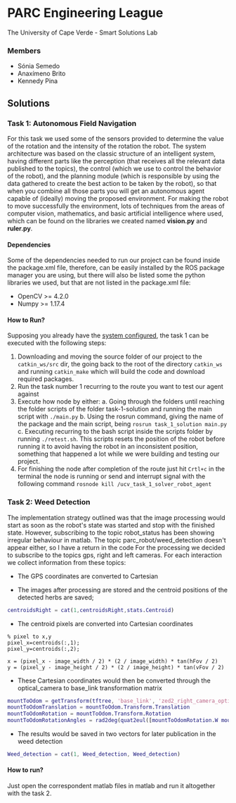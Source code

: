 # PARC Engineering League

The University of Cape Verde - Smart Solutions Lab

### Members
- Sónia Semedo
- Anaxímeno Brito
- Kennedy Pina

## Solutions

### Task 1: Autonomous Field Navigation

For this task we used some of the sensors provided to determine the value of the rotation and the intensity of the rotation the robot. The system architecture was based on the classic structure of an intelligent system, having different parts like the perception (that receives all the relevant data published to the topics), the control (which we use to control the behavior of the robot), and the planning module (which is responsible by using the data gathered to create the best action to be taken by the robot), so that when you combine all those parts you will get an autonomous agent capable of (ideally) moving the proposed environment. For making the robot to move successfully the environment, lots of techniques from the areas of computer vision, mathematics, and basic artificial intelligence where used, which can be found on the libraries we created named **vision.py** and **ruler.py**.

#### Dependencies
Some of the dependencies needed to run our project can be found inside the package.xml file, therefore, can be easily installed by the ROS package manager you are using, but there will also be listed some the python libraries we used, but that are not listed in the package.xml file:

- OpenCV >= 4.2.0
- Numpy >= 1.17.4

#### How to Run?
Supposing you already have the [system configured](https://parc-robotics.github.io/documentation-2023/getting-started-tutorials/setting-up-your-pc/), the task 1 can be executed with the following steps:

1. Downloading and moving the source folder of our project to the `catkin_ws/src` dir, the going back to the root of the directory `catkin_ws` and running `catkin_make` which will build the code and download required packages.
2. Run the task number 1 recurring to the route you want to test our agent against
3. Execute how node by either:
a. Going through the folders until reaching the folder scripts of the folder task-1-solution and running the main script with `./main.py`
b. Using the rosrun command, giving the name of the package and the main script, being `rosrun task_1_solution main.py`
c. Executing recurring to the bash script inside the scripts folder by running `./retest.sh`. This scripts resets the position of the robot before running it to avoid having the robot in an inconsistent position, something that happened a lot while we were building and testing our project.
4. For finishing the node after completion of the route just hit `Crtl+c` in the terminal the node is running or send and interrupt signal with the following command `rosnode kill /ucv_task_1_solver_robot_agent`


### Task 2: Weed Detection

The implementation strategy outlined was that the image processing would start as soon as the robot's state was started and stop with the finished state.
However, subscribing to the topic robot_status has been showing irregular behaviour in matlab.
The topic parc_robot/weed_detection doesn't appear either, so I have a return in the code
For the processing we decided to subscribe to the topics gps, right and left cameras.
For each interaction we collect information from these topics:

- The GPS coordinates are converted to Cartesian

- The images after processing are stored and the centroid positions of the detected herbs are saved;
```matlab
centroidsRight = cat(1,centroidsRight,stats.Centroid)
```

- The centroid pixels are converted into Cartesian coordinates
```mathlab
% pixel to x,y
pixel_x=centroids(:,1);
pixel_y=centroids(:,2);

x = (pixel_x - image_width / 2) * (2 / image_width) * tan(hFov / 2)
y = (pixel_y - image_height / 2) * (2 / image_height) * tan(vFov / 2)

```

- These Cartesian coordinates would then be converted through the optical_camera to base_link transformation matrix
```matlab
mountToOdom = getTransform(tftree, 'base_link', 'zed2_right_camera_optical_frame');
mountToOdomTranslation = mountToOdom.Transform.Translation
mountToOdomRotation = mountToOdom.Transform.Rotation
mountToOdomRotationAngles = rad2deg(quat2eul([mountToOdomRotation.W mountToOdomRotation.X mountToOdomRotation.Y mountToOdomRotation.Z]))
```
- The results would be saved in two vectors for later publication in the weed detection
```matlab
Weed_detection = cat(1, Weed_detection, Weed_detection)
```

#### How to run?
Just open the correspondent matlab files in matlab and run it altogether with the task 2. 

